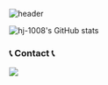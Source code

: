 ![header](https://capsule-render.vercel.app/api?type=Waving&text=hj-1008&fontColor=1e81fb)

![hj-1008's GitHub stats](https://github-readme-stats.vercel.app/api?username=hj-1008&show_icons=true&theme=shadow_blue)

### 📞 Contact 📞
<a href="mailto:khj981008@gmail.com">
    <img src="https://img.shields.io/badge/Gmail-EA4335?style=for-the-badge&logo=Gmail&logoColor=white"> 
</a>

